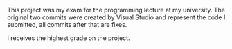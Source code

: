 This project was my exam for the programming lecture at my university. The original two commits were created by Visual Studio and represent the code I submitted, all commits after that are fixes.

I receives the highest grade on the project.
